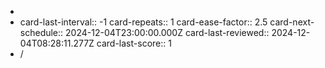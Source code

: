 -
- card-last-interval:: -1
  card-repeats:: 1
  card-ease-factor:: 2.5
  card-next-schedule:: 2024-12-04T23:00:00.000Z
  card-last-reviewed:: 2024-12-04T08:28:11.277Z
  card-last-score:: 1
- /